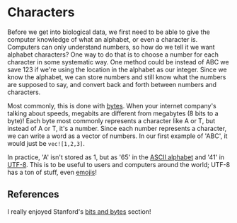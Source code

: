 # Characters

Before we get into biological data, we first need to be able to give the computer knowledge of what an alphabet, or even a character is. Computers can only understand numbers, so how do we tell it we want alphabet characters? One way to do that is to choose a number for each character in some systematic way. One method could be instead of ABC we save 123 if we're using the location in the alphabet as our integer. Since we know the alphabet, we can store numbers and still know what the numbers are supposed to say, and convert back and forth between numbers and characters.

Most commonly, this is done with [bytes](https://en.wikipedia.org/wiki/Byte). When your internet company's talking about speeds, megabits are different from megabytes (8 bits to a byte)! Each byte most commonly represents a character like A or T, but instead of A or T, it's a number. Since each number represents a character, we can write a word as a vector of numbers. In our first example of 'ABC', it would just be `vec![1,2,3]`.

In practice, 'A' isn't stored as 1, but as '65' in the [ASCII alphabet](https://en.wikipedia.org/wiki/ASCII) and '41' in [UTF-8](https://en.wikipedia.org/wiki/UTF-8). This is to be useful to users and computers around the world; UTF-8 has a ton of stuff, even [emojis](https://unicode.org/emoji/charts/full-emoji-list.html)!

## References 

I really enjoyed Stanford's [bits and bytes](https://web.stanford.edu/class/cs101/bits-bytes.html) section!

